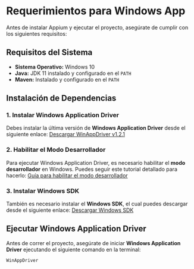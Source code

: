 # Requerimientos para Windows App

Antes de instalar Appium y ejecutar el proyecto, asegúrate de cumplir con los siguientes requisitos:

## **Requisitos del Sistema**
- **Sistema Operativo:** Windows 10
- **Java:** JDK 11 instalado y configurado en el `PATH`
- **Maven:** Instalado y configurado en el `PATH`

## **Instalación de Dependencias**

### 1. **Instalar Windows Application Driver**
Debes instalar la última versión de **Windows Application Driver** desde el siguiente enlace:
[Descargar WinAppDriver v1.2.1](https://github.com/microsoft/WinAppDriver/releases/tag/v1.2.1)

### 2. **Habilitar el Modo Desarrollador**
Para ejecutar Windows Application Driver, es necesario habilitar el **modo desarrollador** en Windows. 
Puedes seguir este tutorial detallado para hacerlo:
[Guía para habilitar el modo desarrollador](https://www.automatetheplanet.com/automate-windows-desktop-apps-winappdriver/#tab-con-2)

### 3. **Instalar Windows SDK**
También es necesario instalar el **Windows SDK**, el cual puedes descargar desde el siguiente enlace:
[Descargar Windows SDK](https://developer.microsoft.com/en-us/windows/downloads/windows-sdk/)

## **Ejecutar Windows Application Driver**
Antes de correr el proyecto, asegúrate de iniciar **Windows Application Driver** ejecutando el siguiente comando en la terminal:
```sh
WinAppDriver
```